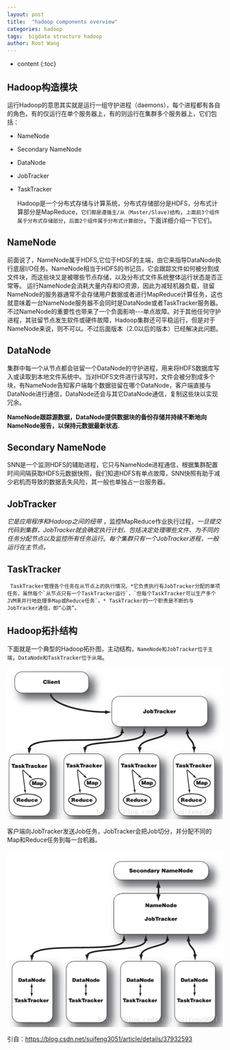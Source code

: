 ```yaml
---
layout: post
title:  "hadoop components overview"
categories: hadoop
tags:  bigdata structure hadoop 
author: Root Wang
---
```


* content
{:toc}

## Hadoop构造模块

  运行Hadoop的意思其实就是运行一组守护进程（daemons），每个进程都有各自的角色，有的仅运行在单个服务器上，有的则运行在集群多个服务器上，它们包括：

* NameNode
* Secondary NameNode
* DataNode
* JobTracker
* TaskTracker

  Hadoop是一个分布式存储与计算系统，分布式存储部分是HDFS，分布式计算部分是MapReduce，`它们都是遵循主/从（Master/Slave)结构`，`上面前3个组件属于分布式存储部分`，`后面2个组件属于分布式计算部分`，下面详细介绍一下它们。

## NameNode

  前面说了，NameNode属于HDFS,它位于HDSF的主端，由它来指导DataNode执行底层I/O任务。NameNode相当于HDFS的书记员，它会跟踪文件如何被分割成文件块，而这些块又是被哪些节点存储，以及分布式文件系统整体运行状态是否正常等。
  运行NameNode会消耗大量内存和IO资源，因此为减轻机器负载，驻留NameNode的服务器通常不会存储用户数据或者进行MapReduce计算任务，这也就意味着一台NameNode服务器不会同时是DataNode或者TaskTracker服务器。
  不过NameNode的重要性也带来了一个负面影响---单点故障。对于其他任何守护进程，其驻留节点发生软件或硬件故障，Hadoop集群还可平稳运行，但是对于NameNode来说，则不可以。不过后面版本（2.0以后的版本）已经解决此问题。

## DataNode

  集群中每一个从节点都会驻留一个DataNode的守护进程，用来将HDFS数据库写入或读取到本地文件系统中。当对HDFS文件进行读写时，文件会被分割成多个块，有NameNode告知客户端每个数据驻留在哪个DataNode，客户端直接与DataNode进行通信，DataNode还会与其它DataNode通信，复制这些块以实现冗余。
     
**NameNode跟踪源数据，DataNode提供数据块的备份存储并持续不断地向NameNode报告，以保持元数据最新状态.**

## Secondary NameNode
  SNN是一个监测HDFS的辅助进程，它只与NameNode进程通信，根据集群配置时间间隔获取HDFS元数据快照，我们知道HDFS有单点故障，SNN快照有助于减少宕机而导致的数据丢失风险，其一般也单独占一台服务器。

## JobTracker
  _它是应用程序和Hadoop之间的纽带_ ，监控MapReduce作业执行过程，_一旦提交代码到集群，JobTracker就会确定执行计划，包括决定处理哪些文件、为不同的任务分配节点以及监控所有任务运行_。*每个集群只有一个JobTracker进程，一般运行在主节点。*

## TaskTracker
     TaskTracker管理各个任务在从节点上的执行情况。*它负责执行有JobTracker分配的单项任务，虽然每个`从节点只有一个TaskTracker运行`，`但每个TaskTracker可以生产多个JVM来并行地处理多Map或Reduce任务`。* TaskTracker的一个职责是不断的与JobTracker通信，即“心跳”。

## Hadoop拓扑结构

下面就是一个典型的Hadoop拓扑图，主动结构，`NameNode和JobTracker位于主端`，`DataNode和TaskTracker位于从端`。

![](https://github.com/XGWang0/xgwang0.github.io/raw/master/_images/jobtracker_tasktracker_chart.png)

客户端向JobTracker发送Job任务，JobTracker会把Job切分，并分配不同的Map和Reduce任务到每一台机器。

![](https://github.com/XGWang0/xgwang0.github.io/raw/master/_images/hadoop_components_chart.png)

引自：https://blog.csdn.net/suifeng3051/article/details/37932593

